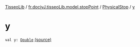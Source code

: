 [TisseoLib](../../index.md) / [fr.docjyJ.tisseoLib.model.stopPoint](../index.md) / [PhysicalStop](index.md) / [y](./y.md)

# y

`val y: `[`Double`](https://kotlinlang.org/api/latest/jvm/stdlib/kotlin/-double/index.html) [(source)](https://github.com/docjyj/tisseoLib/tree/master/src/main/kotlin/fr/docjyJ/tisseoLib/model/stopPoint/PhysicalStop.kt#L26)